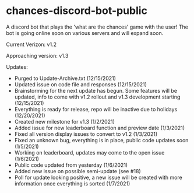 # chances-discord-bot-public
A discord bot that plays the 'what are the chances' game with the user! The bot is going online soon on various servers and will expand soon.

Current Verizon: v1.2

Approaching version: v1.3

Updates:
- Purged to Update-Archive.txt (12/15/2021)
- Updated issue on code file and responses (12/15/2021)
- Brainstorming for the next update has begun. Some features will be updated, info to come with v1.2 rollout and v1.3 development starting (12/15/2021)
- Everything is ready for release, repo will be inactive due to holidays (12/20/2021)
- Created new milestone for v1.3 (1/2/2021)
- Added issue for new leaderboard function and preview date (1/3/2021)
- Fixed all version display issues to convert to v1.2 (1/3/2021)
- Fixed an unknown bug, everything is in place, public code updates soon (1/5/2021)
- Working on leaderboard, updates may come to the open issue (1/6/2021)
- Public code updated from yesterday (1/6/2021)
- Added new issue on possible semi-update (see #18)
- Poll for update looking positive, a new issue will be created with more information once everything is sorted (1/7/2021)
